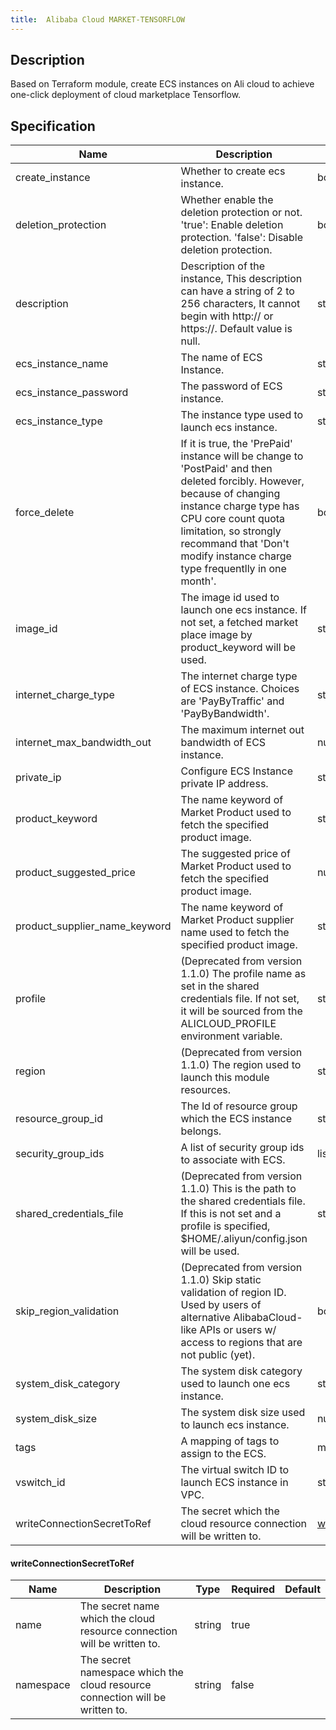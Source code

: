 ```yaml
---
title:  Alibaba Cloud MARKET-TENSORFLOW
---
```


## Description

Based on Terraform module, create ECS instances on Ali cloud to achieve one-click deployment of cloud marketplace Tensorflow.

## Specification


 Name | Description | Type | Required | Default 
 ------------ | ------------- | ------------- | ------------- | ------------- 
 create_instance | Whether to create ecs instance. | bool | false |  
 deletion_protection | Whether enable the deletion protection or not. 'true': Enable deletion protection. 'false': Disable deletion protection. | bool | false |  
 description | Description of the instance, This description can have a string of 2 to 256 characters, It cannot begin with http:// or https://. Default value is null. | string | false |  
 ecs_instance_name | The name of ECS Instance. | string | false |  
 ecs_instance_password | The password of ECS instance. | string | false |  
 ecs_instance_type | The instance type used to launch ecs instance. | string | false |  
 force_delete | If it is true, the 'PrePaid' instance will be change to 'PostPaid' and then deleted forcibly. However, because of changing instance charge type has CPU core count quota limitation, so strongly recommand that 'Don't modify instance charge type frequentlly in one month'. | bool | false |  
 image_id | The image id used to launch one ecs instance. If not set, a fetched market place image by product_keyword will be used. | string | false |  
 internet_charge_type | The internet charge type of ECS instance. Choices are 'PayByTraffic' and 'PayByBandwidth'. | string | false |  
 internet_max_bandwidth_out | The maximum internet out bandwidth of ECS instance. | number | false |  
 private_ip | Configure ECS Instance private IP address. | string | false |  
 product_keyword | The name keyword of Market Product used to fetch the specified product image. | string | false |  
 product_suggested_price | The suggested price of Market Product used to fetch the specified product image. | number | false |  
 product_supplier_name_keyword | The name keyword of Market Product supplier name used to fetch the specified product image. | string | false |  
 profile | (Deprecated from version 1.1.0) The profile name as set in the shared credentials file. If not set, it will be sourced from the ALICLOUD_PROFILE environment variable. | string | false |  
 region | (Deprecated from version 1.1.0) The region used to launch this module resources. | string | false |  
 resource_group_id | The Id of resource group which the ECS instance belongs. | string | false |  
 security_group_ids | A list of security group ids to associate with ECS. | list(string) | false |  
 shared_credentials_file | (Deprecated from version 1.1.0) This is the path to the shared credentials file. If this is not set and a profile is specified, $HOME/.aliyun/config.json will be used. | string | false |  
 skip_region_validation | (Deprecated from version 1.1.0) Skip static validation of region ID. Used by users of alternative AlibabaCloud-like APIs or users w/ access to regions that are not public (yet). | bool | false |  
 system_disk_category | The system disk category used to launch one ecs instance. | string | false |  
 system_disk_size | The system disk size used to launch ecs instance. | number | false |  
 tags | A mapping of tags to assign to the ECS. | map(string) | false |  
 vswitch_id | The virtual switch ID to launch ECS instance in VPC. | string | false |  
 writeConnectionSecretToRef | The secret which the cloud resource connection will be written to. | [writeConnectionSecretToRef](#writeConnectionSecretToRef) | false |  


#### writeConnectionSecretToRef

 Name | Description | Type | Required | Default 
 ------------ | ------------- | ------------- | ------------- | ------------- 
 name | The secret name which the cloud resource connection will be written to. | string | true |  
 namespace | The secret namespace which the cloud resource connection will be written to. | string | false |  

